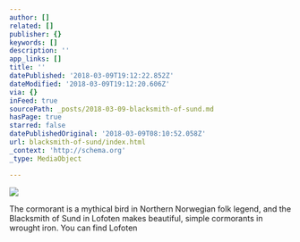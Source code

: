 ```yaml
---
author: []
related: []
publisher: {}
keywords: []
description: ''
app_links: []
title: ''
datePublished: '2018-03-09T19:12:22.852Z'
dateModified: '2018-03-09T19:12:20.606Z'
via: {}
inFeed: true
sourcePath: _posts/2018-03-09-blacksmith-of-sund.md
hasPage: true
starred: false
datePublishedOriginal: '2018-03-09T08:10:52.058Z'
url: blacksmith-of-sund/index.html
_context: 'http://schema.org'
_type: MediaObject

---
```

![](https://the-grid-user-content.s3-us-west-2.amazonaws.com/f1b18c23-e033-4701-973e-0428a268d092.png)

<article style=""><p>The cormorant is a mythical bird in Northern Norwegian folk legend, and the Blacksmith of Sund in Lofoten makes beautiful, simple cormorants in wrought iron. You can find Lofoten</p></article>